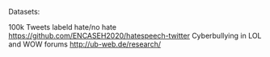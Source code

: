 Datasets:

100k Tweets labeld hate/no hate https://github.com/ENCASEH2020/hatespeech-twitter
Cyberbullying in LOL and WOW forums http://ub-web.de/research/
